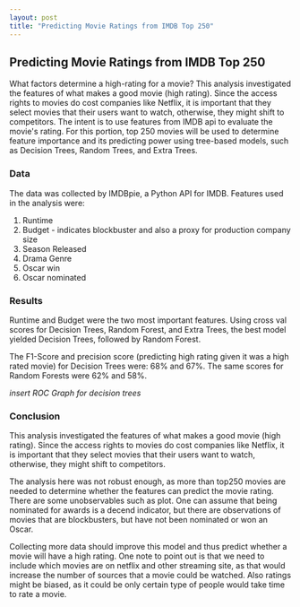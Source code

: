 ```yaml
---
layout: post
title: "Predicting Movie Ratings from IMDB Top 250"
---
```


## Predicting Movie Ratings from IMDB Top 250

What factors determine a high-rating for a movie? This analysis investigated the features of what makes a good movie (high rating). Since the access rights to movies do cost companies like Netflix, it is important that they select movies that their users want to watch, otherwise, they might shift to competitors.
The intent is to use features from IMDB api to evaluate the movie's rating. For this portion, top 250 movies will be used to determine feature importance and its predicting power using tree-based models, such as Decision Trees, Random Trees, and Extra Trees.

### Data

The data was collected by IMDBpie, a Python API for IMDB. Features used in the analysis were:
1) Runtime
2) Budget - indicates blockbuster and also a proxy for production company size
3) Season Released
4) Drama Genre
5) Oscar win
6) Oscar nominated


### Results

Runtime and Budget were the two most important features. Using cross val scores for Decision Trees, Random Forest, and Extra Trees, the best model yielded Decision Trees, followed by Random Forest.

The F1-Score and precision score (predicting high rating given it was a high rated movie) for Decision Trees were: 68% and 67%. The same scores for Random Forests were 62% and 58%.

*insert ROC Graph for decision trees*


### Conclusion

This analysis investigated the features of what makes a good movie (high rating). Since the access rights to movies do cost companies like Netflix, it is important that they select movies that their users want to watch, otherwise, they might shift to competitors.

The analysis here was not robust enough, as more than top250 movies are needed to determine whether the features can predict the movie rating. There are some unobservables such as plot. One can assume that being nominated for awards is a decend indicator, but there are observations of movies that are blockbusters, but have not been nominated or won an Oscar.

Collecting more data should improve this model and thus predict whether a movie will have a high rating. One note to point out is that we need to include which movies are on netflix and other streaming site, as that would increase the number of sources that a movie could be watched. Also ratings might be biased, as it could be only certain type of people would take time to rate a movie.